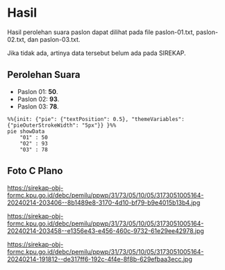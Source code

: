 # Hasil

Hasil perolehan suara paslon dapat dilihat pada file paslon-01.txt, paslon-02.txt, dan paslon-03.txt.

Jika tidak ada, artinya data tersebut belum ada pada SIREKAP.

## Perolehan Suara

 * Paslon 01: **50**.
 * Paslon 02: **93**.
 * Paslon 03: **78**.

```mermaid
%%{init: {"pie": {"textPosition": 0.5}, "themeVariables": {"pieOuterStrokeWidth": "5px"}} }%%
pie showData
    "01" : 50
    "02" : 93
    "03" : 78
```
## Foto C Plano

https://sirekap-obj-formc.kpu.go.id/debc/pemilu/ppwp/31/73/05/10/05/3173051005164-20240214-203406--8b1489e8-3170-4d10-bf79-b9e4015b13b4.jpg

https://sirekap-obj-formc.kpu.go.id/debc/pemilu/ppwp/31/73/05/10/05/3173051005164-20240214-203458--e1356e43-e456-460c-9732-61e29ee42978.jpg

https://sirekap-obj-formc.kpu.go.id/debc/pemilu/ppwp/31/73/05/10/05/3173051005164-20240214-191812--de317ff6-192c-4f4e-8f8b-629efbaa3ecc.jpg
